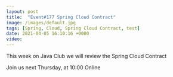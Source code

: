 ```yaml
---
layout: post
title:  "Event#177 Spring Cloud Contract"
image: /images/default.jpg
tags: [Spring, Cloud, Spring Cloud Contract, test]
date: 2021-04-05 16:10:16 +0000
video: 
---
```


This week on Java Club we will review the Spring Cloud Contract

Join us next Thursday, at 10:00 Online
